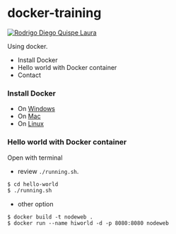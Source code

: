 # docker-training

[![Rodrigo Diego Quispe Laura](http://static.wixstatic.com/media/fbe5de_b19f78a706c54010a6c52118bf6065a0~mv2.png)](https://github.com/RodrigoQuispe/docker-training)

Using docker.

  - Install Docker
  - Hello world with Docker container
  - Contact

### Install Docker

- On [Windows](https://docs.docker.com/engine/installation/windows/)
- On [Mac](https://docs.docker.com/engine/installation/mac/) 
- On [Linux](https://docs.docker.com/engine/installation/)

### Hello world with Docker container

Open with terminal

- review  `./running.sh`.

``` sh
$ cd hello-world
$ ./running.sh
```

- other option

```
$ docker build -t nodeweb .
$ docker run --name hiworld -d -p 8080:8080 nodeweb
```
